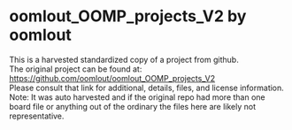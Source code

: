 
# oomlout_OOMP_projects_V2 by oomlout  
This is a harvested standardized copy of a project from github.  
The original project can be found at:  
https://github.com/oomlout/oomlout_OOMP_projects_V2  
Please consult that link for additional, details, files, and license information.  
Note: It was auto harvested and if the original repo had more than one board file or anything out of the ordinary the files here are likely not representative.  
    